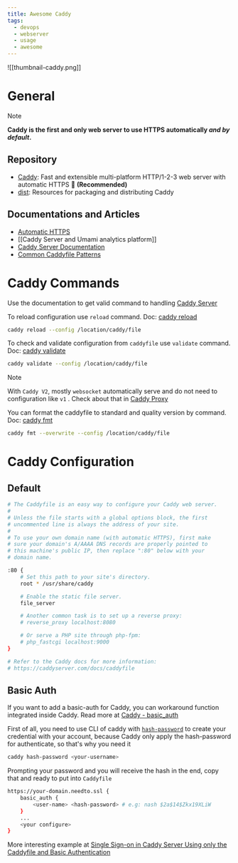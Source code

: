 ```yaml
---
title: Awesome Caddy
tags:
  - devops
  - webserver
  - usage
  - awesome
---
```


![[thumbnail-caddy.png]]

# General

>[!note]
>**Caddy is the first and only web server to use HTTPS automatically _and by default_.**
## Repository

- [Caddy](https://github.com/caddyserver/caddy): Fast and extensible multi-platform HTTP/1-2-3 web server with automatic HTTPS 🌟 **(Recommended)**
- [dist](https://github.com/caddyserver/dist): Resources for packaging and distributing Caddy
## Documentations and Articles

- [Automatic HTTPS](https://caddyserver.com/docs/automatic-https)
- [[Caddy Server and Umami analytics platform]]
- [Caddy Server Documentation](https://caddyserver.com/docs/)
- [Common Caddyfile Patterns](https://caddyserver.com/docs/caddyfile/patterns)

# Caddy Commands

Use the documentation to get valid command to handling [Caddy Server](https://caddyserver.com/docs/command-line#caddy-reload)

To reload configuration use `reload` command. Doc: [caddy reload](https://caddyserver.com/docs/command-line#caddy-reload)

```bash
caddy reload --config /location/caddy/file
```

To check and validate configuration from `caddyfile` use `validate` command. Doc: [caddy validate](https://caddyserver.com/docs/command-line#caddy-validate)

```bash
caddy validate --config /location/caddy/file
```

>[!note]
>With `Caddy V2`, mostly `websocket` automatically serve and do not need to configuration like `v1` . Check about that in [Caddy Proxy](https://caddyserver.com/docs/v2-upgrade#proxy)

You can format the caddyfile to standard and quality version by command. Doc: [caddy fmt](https://caddyserver.com/docs/command-line#caddy-fmt)

```bash
caddy fmt --overwrite --config /location/caddy/file
```

# Caddy Configuration

## Default

```bash title="Caddyfile"
# The Caddyfile is an easy way to configure your Caddy web server.
#
# Unless the file starts with a global options block, the first
# uncommented line is always the address of your site.
#
# To use your own domain name (with automatic HTTPS), first make
# sure your domain's A/AAAA DNS records are properly pointed to
# this machine's public IP, then replace ":80" below with your
# domain name.

:80 {
	# Set this path to your site's directory.
	root * /usr/share/caddy

	# Enable the static file server.
	file_server

	# Another common task is to set up a reverse proxy:
	# reverse_proxy localhost:8080

	# Or serve a PHP site through php-fpm:
	# php_fastcgi localhost:9000
}

# Refer to the Caddy docs for more information:
# https://caddyserver.com/docs/caddyfile
```

## Basic Auth

If you want to add a basic-auth for Caddy, you can workaround function integrated inside Caddy. Read more at [Caddy - basic_auth](https://caddyserver.com/docs/caddyfile/directives/basic_auth)

First of all, you need to use CLI of caddy with [`hash-password`](https://caddyserver.com/docs/command-line#caddy-hash-password) to create your credential with your account, because Caddy only apply the hash-password for authenticate, so that's why you need it

```bash
caddy hash-password <your-username>
```

Prompting your password and you will receive the hash in the end, copy that and ready to put into `Caddyfile`

```bash title="Caddyfile"
https://your-domain.needto.ssl {
	basic_auth {
		<user-name> <hash-password> # e.g: nash $2a$14$Zkx19XLiW
	}
	...
	<your configure>
}
```

More interesting example at [Single Sign-on in Caddy Server Using only the Caddyfile and Basic Authentication](https://josheli.com/knob/2021/02/24/single-sign-on-in-caddy-server-using-only-the-caddyfile-and-basic-authentication/)
